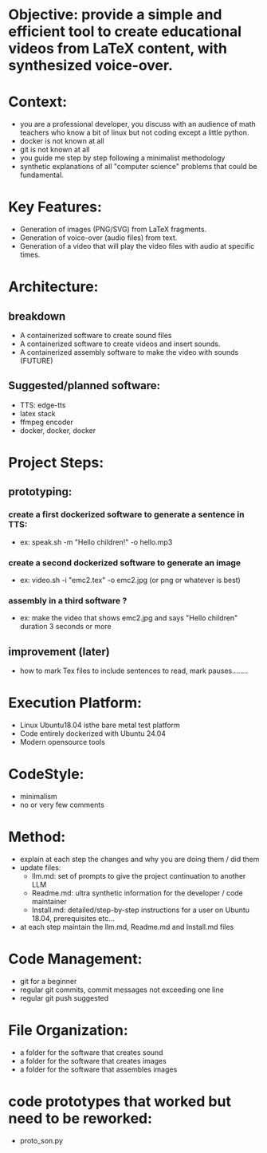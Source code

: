 # Objective: provide a simple and efficient tool to create educational videos from LaTeX content, with synthesized voice-over.

# Context:

- you are a professional developer, you discuss with an audience of math teachers who know a bit of linux but not coding except a little python.
- docker is not known at all
- git is not known at all
- you guide me step by step following a minimalist methodology
- synthetic explanations of all "computer science" problems that could be fundamental.

# Key Features:

- Generation of images (PNG/SVG) from LaTeX fragments.
- Generation of voice-over (audio files) from text.
- Generation of a video that will play the video files with audio at specific times.

# Architecture:

## breakdown

- A containerized software to create sound files
- A containerized software to create videos and insert sounds.
- A containerized assembly software to make the video with sounds (FUTURE)

## Suggested/planned software:

- TTS: edge-tts
- latex stack
- ffmpeg encoder
- docker, docker, docker

# Project Steps:

## prototyping:

### create a first dockerized software to generate a sentence in TTS:
  - ex: speak.sh -m "Hello children!" -o hello.mp3

### create a second dockerized software to generate an image
  - ex: video.sh -i "emc2.tex" -o emc2.jpg (or png or whatever is best)

### assembly in a third software ?
  - ex: make the video that shows emc2.jpg and says "Hello children" duration 3 seconds or more

## improvement (later)

- how to mark Tex files to include sentences
to read, mark pauses........

# Execution Platform:

- Linux Ubuntu18.04 isthe bare metal test platform
- Code entirely dockerized with Ubuntu 24.04
- Modern opensource tools

# CodeStyle:

- minimalism
- no or very few comments

# Method:

- explain at each step the changes and why you are doing them / did them
- update files:
  - llm.md: set of prompts to give the project continuation to another LLM
  - Readme.md: ultra synthetic information for the developer / code maintainer
  - Install.md: detailed/step-by-step instructions for a user on Ubuntu 18.04, prerequisites etc...
- at each step maintain the llm.md, Readme.md and Install.md files

# Code Management:

- git for a beginner
- regular git commits, commit messages not exceeding one line
- regular git push suggested

# File Organization:

- a folder for the software that creates sound
- a folder for the software that creates images
- a folder for the software that assembles images

# code prototypes that worked but need to be reworked:

- proto_son.py
